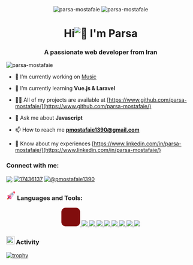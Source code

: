 <p align='center'><img align="center" src="https://github-readme-stats.vercel.app/api?username=parsa-mostafaie&show_icons=true&locale=en&rank_icon=github" alt="parsa-mostafaie" /> <img align="center" src="https://github-readme-stats.vercel.app/api/top-langs?username=parsa-mostafaie&show_icons=true&locale=en&layout=compact&theme=darl" alt="parsa-mostafaie" /></p>

<h1 align="center">Hi<picture><source srcset="https://fonts.gstatic.com/s/e/notoemoji/latest/1f44b_1f3fb/512.webp" type="image/webp"><img src="https://fonts.gstatic.com/s/e/notoemoji/latest/1f44b_1f3fb/512.gif" alt="👋" width="32" height="32"></picture> I'm Parsa</h1>
<h3 align="center">A passionate web developer from Iran</h3>

<p align="left"> <img src="https://komarev.com/ghpvc/?username=parsa-mostafaie&label=Profile%20views&color=0e75b6&style=flat" alt="parsa-mostafaie" /> </p>

- 🔭 I’m currently working on [Music](https://www.github.com/parsa-mostafaie/laravel-music)

- 🌱 I’m currently learning **Vue.js & Laravel**

- 👨‍💻 All of my projects are available at [https://www.github.com/parsa-mostafaie/](https://www.github.com/parsa-mostafaie/)

- 💬 Ask me about **Javascript**

- 📫 How to reach me **pmostafaie1390@gmail.com**

- 📄 Know about my experiences [https://www.linkedin.com/in/parsa-mostafaie/](https://www.linkedin.com/in/parsa-mostafaie/)

<h3 align="left">Connect with me:</h3>
<p align="left">
<a href="https://linkedin.com/in/parsa-mostafaie" target="blank"><img src="https://github.com/onemarc/tech-icons/blob/main/icons/linkedin.svg" align='center' witdh='40' height='40'></a>
<a href="https://stackoverflow.com/users/17436137" target="blank"><img align="center" src="https://raw.githubusercontent.com/rahuldkjain/github-profile-readme-generator/master/src/images/icons/Social/stack-overflow.svg" alt="17436137" height="30" width="40" /></a>
<a href="https://medium.com/@pmostafaie1390" target="blank"><img align="center" src="https://raw.githubusercontent.com/rahuldkjain/github-profile-readme-generator/master/src/images/icons/Social/medium.svg" alt="@pmostafaie1390" height="30" width="40" /></a>
</p>

<h3 align="left"><img src='https://github.com/Tarikul-Islam-Anik/tarikul-islam-anik/raw/main/assets/images/Rocket.png' width='25' height='25'/> Languages and Tools:</h3>
<a href="#"><p align="center"><img src="https://github.com/onemarc/tech-icons/blob/main/icons/laravel.svg" witdh='50' height='50'> <img src="https://github.com/onemarc/tech-icons/blob/main/icons/php.svg" witdh='50' height='50'> <img src="https://github.com/onemarc/tech-icons/blob/main/icons/javascript.svg" witdh='50' height='50'> <img src="https://github.com/onemarc/tech-icons/blob/main/icons/vuejs-dark.svg" witdh='50' height='50'> <img src="https://github.com/onemarc/tech-icons/blob/main/icons/tailwindcss-dark.svg" witdh='50' height='50'> <img src="https://github.com/onemarc/tech-icons/blob/main/icons/react-dark.svg" witdh='50' height='50'> <img src="https://github.com/onemarc/tech-icons/blob/main/icons/sass.svg" witdh='50' height='50'> <img src="https://github.com/onemarc/tech-icons/blob/main/icons/bootstrap-dark.svg" witdh='50' height='50'> <img src="https://github.com/onemarc/tech-icons/blob/main/icons/typescript.svg" witdh='50' height='50'></p></a>

<h3 align='left'><img src='https://github.com/Tarikul-Islam-Anik/Animated-Fluent-Emojis/blob/master/Emojis/Activities/1st%20Place%20Medal.png' width='22' height='22'/> Activity</h3>

[![trophy](https://github-profile-trophy.vercel.app/?username=parsa-mostafaie&theme=onedark)](https://github.com/ryo-ma/github-profile-trophy)

